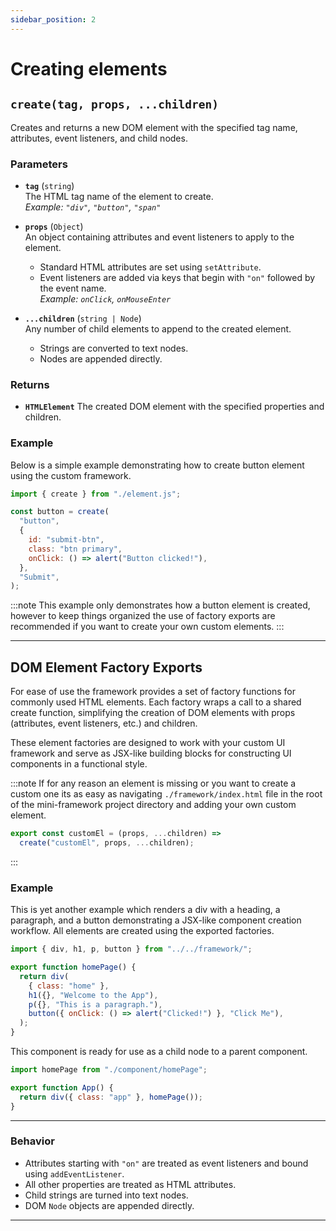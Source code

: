 ```yaml
---
sidebar_position: 2
---
```


# Creating elements

## `create(tag, props, ...children)`

Creates and returns a new DOM element with the specified tag name, attributes, event listeners, and child nodes.

### **Parameters**

- **`tag`** (`string`)  
  The HTML tag name of the element to create.  
  _Example: `"div"`, `"button"`, `"span"`_

- **`props`** (`Object`)  
  An object containing attributes and event listeners to apply to the element.

  - Standard HTML attributes are set using `setAttribute`.
  - Event listeners are added via keys that begin with `"on"` followed by the event name.  
    _Example: `onClick`, `onMouseEnter`_

- **`...children`** (`string | Node`)  
  Any number of child elements to append to the created element.
  - Strings are converted to text nodes.
  - Nodes are appended directly.

### **Returns**

- **`HTMLElement`**
  The created DOM element with the specified properties and children.

### **Example**

Below is a simple example demonstrating how to create button element using the custom framework.

```js
import { create } from "./element.js";

const button = create(
  "button",
  {
    id: "submit-btn",
    class: "btn primary",
    onClick: () => alert("Button clicked!"),
  },
  "Submit",
);
```

:::note
This example only demonstrates how a button element is created, however to
keep things organized the use of factory exports are recommended if you want to
create your own custom elements.
:::

---

## DOM Element Factory Exports

For ease of use the framework provides a set of factory functions for commonly used HTML elements. Each factory wraps a call to a shared create function, simplifying the creation of DOM elements with props (attributes, event listeners, etc.) and children.

These element factories are designed to work with your custom UI framework and serve as JSX-like building blocks for constructing UI components in a functional style.

:::note
If for any reason an element is missing or you want to create a custom one its
as easy as navigating `./framework/index.html` file in the root of the mini-framework
project directory and adding your own custom element.

```js
export const customEl = (props, ...children) =>
  create("customEl", props, ...children);
```

:::

### Example

This is yet another example which renders a div with a heading, a paragraph, and a button demonstrating a JSX-like component creation workflow. All elements are created using the exported factories.

```js
import { div, h1, p, button } from "../../framework/";

export function homePage() {
  return div(
    { class: "home" },
    h1({}, "Welcome to the App"),
    p({}, "This is a paragraph."),
    button({ onClick: () => alert("Clicked!") }, "Click Me"),
  );
}
```

This component is ready for use as a child node to a parent component.

```js
import homePage from "./component/homePage";

export function App() {
  return div({ class: "app" }, homePage());
}
```

---

### **Behavior**

- Attributes starting with `"on"` are treated as event listeners and bound using `addEventListener`.
- All other properties are treated as HTML attributes.
- Child strings are turned into text nodes.
- DOM `Node` objects are appended directly.

---
